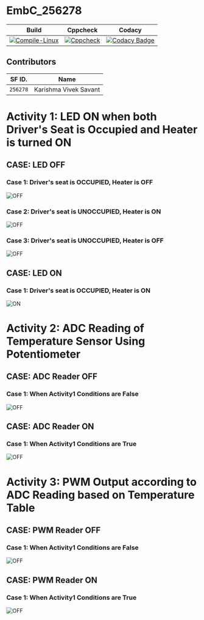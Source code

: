# EmbC_256278
|Build|Cppcheck|Codacy|
|:--:|:--:|:--:|
|[![Compile-Linux](https://github.com/KarishmaSavant/EmbC_256278/actions/workflows/Compile.yml/badge.svg)](https://github.com/KarishmaSavant/EmbC_256278/actions/workflows/Compile.yml)|[![Cppcheck](https://github.com/KarishmaSavant/EmbC_256278/actions/workflows/CodeQuality.yml/badge.svg)](https://github.com/KarishmaSavant/EmbC_256278/actions/workflows/CodeQuality.yml)|[![Codacy Badge](https://app.codacy.com/project/badge/Grade/f862c98b89d9412795b8f90a0105cc7d)](https://www.codacy.com/gh/KarishmaSavant/EmbC_256278/dashboard?utm_source=github.com&amp;utm_medium=referral&amp;utm_content=KarishmaSavant/EmbC_256278&amp;utm_campaign=Badge_Grade)|
## Contributors 

SF ID. |  Name   |     
-------|---------|
`256278` | Karishma Vivek Savant  |

# Activity 1: LED ON when both Driver's Seat is Occupied and Heater is turned ON
## CASE: LED OFF 
### Case 1: Driver's seat is OCCUPIED, Heater is OFF
![OFF](simulation/Capture2.png)
### Case 2: Driver's seat is UNOCCUPIED, Heater is ON
![OFF](simulation/Capture1.png)
### Case 3: Driver's seat is UNOCCUPIED, Heater is OFF
![OFF](simulation/Capture4.png)
## CASE: LED ON 
### Case 1: Driver's seat is OCCUPIED, Heater is ON
![ON](simulation/Capture3.png)

# Activity 2: ADC Reading of Temperature Sensor Using Potentiometer
## CASE: ADC Reader OFF 
### Case 1: When Activity1 Conditions are False
![OFF](simulation/Act2_1.png)
## CASE: ADC Reader ON 
### Case 1: When Activity1 Conditions are True
![OFF](simulation/Act2_2.png)

# Activity 3: PWM Output according to ADC Reading based on Temperature Table
## CASE: PWM Reader OFF 
### Case 1: When Activity1 Conditions are False
![OFF](simulation/Act3_1.png)
## CASE: PWM Reader ON 
### Case 1: When Activity1 Conditions are True
![OFF](simulation/Act3_2.png)
